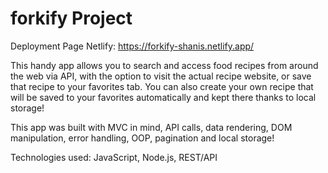# forkify Project
Deployment Page Netlify: https://forkify-shanis.netlify.app/

This handy app allows you to search and access food recipes from around the web via API, with the option to visit the actual recipe website, or save that recipe to your favorites tab. You can also create your own recipe that will be saved to your favorites automatically and kept there thanks to local storage!

This app was built with MVC in mind, API calls, data rendering, DOM manipulation, error handling, OOP, pagination and local storage!

Technologies used: JavaScript, Node.js, REST/API
